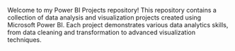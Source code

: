 
Welcome to my Power BI Projects repository! This repository contains a collection of data analysis and visualization projects created using Microsoft Power BI. Each project demonstrates various data analytics skills, from data cleaning and transformation to advanced visualization techniques.
